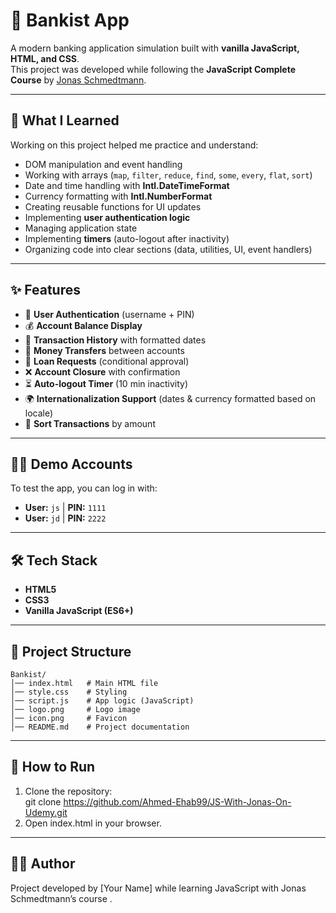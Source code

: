 # 🏦 Bankist App  

A modern banking application simulation built with **vanilla JavaScript, HTML, and CSS**.  
This project was developed while following the **JavaScript Complete Course** by [Jonas Schmedtmann](https://www.udemy.com/course/the-complete-javascript-course/).  

---

## 🚀 What I Learned  

Working on this project helped me practice and understand:  

- DOM manipulation and event handling  
- Working with arrays (`map`, `filter`, `reduce`, `find`, `some`, `every`, `flat`, `sort`)  
- Date and time handling with **Intl.DateTimeFormat**  
- Currency formatting with **Intl.NumberFormat**  
- Creating reusable functions for UI updates  
- Implementing **user authentication logic**  
- Managing application state  
- Implementing **timers** (auto-logout after inactivity)  
- Organizing code into clear sections (data, utilities, UI, event handlers)  

---

## ✨ Features  

- 🔐 **User Authentication** (username + PIN)  
- 💰 **Account Balance Display**  
- 📜 **Transaction History** with formatted dates  
- 🔄 **Money Transfers** between accounts  
- 🏦 **Loan Requests** (conditional approval)  
- ❌ **Account Closure** with confirmation  
- ⏳ **Auto-logout Timer** (10 min inactivity)  
- 🌍 **Internationalization Support** (dates & currency formatted based on locale)  
- 🔀 **Sort Transactions** by amount  

---

## 🧑‍💻 Demo Accounts  

To test the app, you can log in with:  

- **User:** `js` | **PIN:** `1111`  
- **User:** `jd` | **PIN:** `2222`  

---

## 🛠️ Tech Stack  

- **HTML5**  
- **CSS3**  
- **Vanilla JavaScript (ES6+)**  

---

## 📂 Project Structure 

```
Bankist/
│── index.html   # Main HTML file
│── style.css    # Styling
│── script.js    # App logic (JavaScript)
│── logo.png     # Logo image
│── icon.png     # Favicon
│── README.md    # Project documentation
```
---

## 🎯 How to Run  

1. Clone the repository:  
   git clone https://github.com/Ahmed-Ehab99/JS-With-Jonas-On-Udemy.git
2. Open index.html in your browser.

---

## 👨‍🎓 Author

Project developed by [Your Name] while learning JavaScript with Jonas Schmedtmann’s course
.
